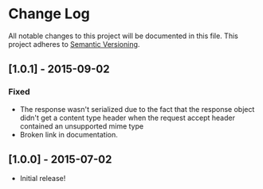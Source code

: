 # Change Log
All notable changes to this project will be documented in this file.
This project adheres to [Semantic Versioning](http://semver.org/).

## [1.0.1] - 2015-09-02
### Fixed
- The response wasn't serialized due to the fact that the response object
  didn't get a content type header when the request accept header contained
  an unsupported mime type
- Broken link in documentation.

## [1.0.0] - 2015-07-02
- Initial release!
